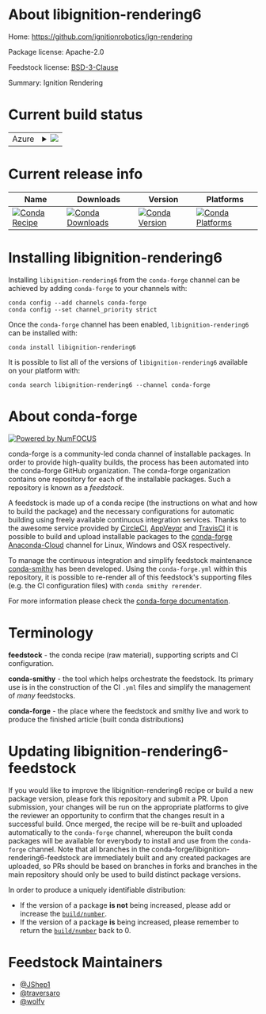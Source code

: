 About libignition-rendering6
============================

Home: https://github.com/ignitionrobotics/ign-rendering

Package license: Apache-2.0

Feedstock license: [BSD-3-Clause](https://github.com/conda-forge/libignition-rendering4-feedstock/blob/master/LICENSE.txt)

Summary: Ignition Rendering

Current build status
====================


<table>
    
  <tr>
    <td>Azure</td>
    <td>
      <details>
        <summary>
          <a href="https://dev.azure.com/conda-forge/feedstock-builds/_build/latest?definitionId=11688&branchName=master">
            <img src="https://dev.azure.com/conda-forge/feedstock-builds/_apis/build/status/libignition-rendering4-feedstock?branchName=master">
          </a>
        </summary>
        <table>
          <thead><tr><th>Variant</th><th>Status</th></tr></thead>
          <tbody><tr>
              <td>linux_64_ogre1.10</td>
              <td>
                <a href="https://dev.azure.com/conda-forge/feedstock-builds/_build/latest?definitionId=11688&branchName=master">
                  <img src="https://dev.azure.com/conda-forge/feedstock-builds/_apis/build/status/libignition-rendering4-feedstock?branchName=master&jobName=linux&configuration=linux_64_ogre1.10" alt="variant">
                </a>
              </td>
            </tr><tr>
              <td>linux_64_ogre1.12</td>
              <td>
                <a href="https://dev.azure.com/conda-forge/feedstock-builds/_build/latest?definitionId=11688&branchName=master">
                  <img src="https://dev.azure.com/conda-forge/feedstock-builds/_apis/build/status/libignition-rendering4-feedstock?branchName=master&jobName=linux&configuration=linux_64_ogre1.12" alt="variant">
                </a>
              </td>
            </tr><tr>
              <td>osx_64_ogre1.10</td>
              <td>
                <a href="https://dev.azure.com/conda-forge/feedstock-builds/_build/latest?definitionId=11688&branchName=master">
                  <img src="https://dev.azure.com/conda-forge/feedstock-builds/_apis/build/status/libignition-rendering4-feedstock?branchName=master&jobName=osx&configuration=osx_64_ogre1.10" alt="variant">
                </a>
              </td>
            </tr><tr>
              <td>osx_64_ogre1.12</td>
              <td>
                <a href="https://dev.azure.com/conda-forge/feedstock-builds/_build/latest?definitionId=11688&branchName=master">
                  <img src="https://dev.azure.com/conda-forge/feedstock-builds/_apis/build/status/libignition-rendering4-feedstock?branchName=master&jobName=osx&configuration=osx_64_ogre1.12" alt="variant">
                </a>
              </td>
            </tr><tr>
              <td>osx_arm64_ogre1.10</td>
              <td>
                <a href="https://dev.azure.com/conda-forge/feedstock-builds/_build/latest?definitionId=11688&branchName=master">
                  <img src="https://dev.azure.com/conda-forge/feedstock-builds/_apis/build/status/libignition-rendering4-feedstock?branchName=master&jobName=osx&configuration=osx_arm64_ogre1.10" alt="variant">
                </a>
              </td>
            </tr><tr>
              <td>osx_arm64_ogre1.12</td>
              <td>
                <a href="https://dev.azure.com/conda-forge/feedstock-builds/_build/latest?definitionId=11688&branchName=master">
                  <img src="https://dev.azure.com/conda-forge/feedstock-builds/_apis/build/status/libignition-rendering4-feedstock?branchName=master&jobName=osx&configuration=osx_arm64_ogre1.12" alt="variant">
                </a>
              </td>
            </tr><tr>
              <td>win_64_ogre1.10</td>
              <td>
                <a href="https://dev.azure.com/conda-forge/feedstock-builds/_build/latest?definitionId=11688&branchName=master">
                  <img src="https://dev.azure.com/conda-forge/feedstock-builds/_apis/build/status/libignition-rendering4-feedstock?branchName=master&jobName=win&configuration=win_64_ogre1.10" alt="variant">
                </a>
              </td>
            </tr><tr>
              <td>win_64_ogre1.12</td>
              <td>
                <a href="https://dev.azure.com/conda-forge/feedstock-builds/_build/latest?definitionId=11688&branchName=master">
                  <img src="https://dev.azure.com/conda-forge/feedstock-builds/_apis/build/status/libignition-rendering4-feedstock?branchName=master&jobName=win&configuration=win_64_ogre1.12" alt="variant">
                </a>
              </td>
            </tr>
          </tbody>
        </table>
      </details>
    </td>
  </tr>
</table>

Current release info
====================

| Name | Downloads | Version | Platforms |
| --- | --- | --- | --- |
| [![Conda Recipe](https://img.shields.io/badge/recipe-libignition--rendering6-green.svg)](https://anaconda.org/conda-forge/libignition-rendering6) | [![Conda Downloads](https://img.shields.io/conda/dn/conda-forge/libignition-rendering6.svg)](https://anaconda.org/conda-forge/libignition-rendering6) | [![Conda Version](https://img.shields.io/conda/vn/conda-forge/libignition-rendering6.svg)](https://anaconda.org/conda-forge/libignition-rendering6) | [![Conda Platforms](https://img.shields.io/conda/pn/conda-forge/libignition-rendering6.svg)](https://anaconda.org/conda-forge/libignition-rendering6) |

Installing libignition-rendering6
=================================

Installing `libignition-rendering6` from the `conda-forge` channel can be achieved by adding `conda-forge` to your channels with:

```
conda config --add channels conda-forge
conda config --set channel_priority strict
```

Once the `conda-forge` channel has been enabled, `libignition-rendering6` can be installed with:

```
conda install libignition-rendering6
```

It is possible to list all of the versions of `libignition-rendering6` available on your platform with:

```
conda search libignition-rendering6 --channel conda-forge
```


About conda-forge
=================

[![Powered by NumFOCUS](https://img.shields.io/badge/powered%20by-NumFOCUS-orange.svg?style=flat&colorA=E1523D&colorB=007D8A)](http://numfocus.org)

conda-forge is a community-led conda channel of installable packages.
In order to provide high-quality builds, the process has been automated into the
conda-forge GitHub organization. The conda-forge organization contains one repository
for each of the installable packages. Such a repository is known as a *feedstock*.

A feedstock is made up of a conda recipe (the instructions on what and how to build
the package) and the necessary configurations for automatic building using freely
available continuous integration services. Thanks to the awesome service provided by
[CircleCI](https://circleci.com/), [AppVeyor](https://www.appveyor.com/)
and [TravisCI](https://travis-ci.com/) it is possible to build and upload installable
packages to the [conda-forge](https://anaconda.org/conda-forge)
[Anaconda-Cloud](https://anaconda.org/) channel for Linux, Windows and OSX respectively.

To manage the continuous integration and simplify feedstock maintenance
[conda-smithy](https://github.com/conda-forge/conda-smithy) has been developed.
Using the ``conda-forge.yml`` within this repository, it is possible to re-render all of
this feedstock's supporting files (e.g. the CI configuration files) with ``conda smithy rerender``.

For more information please check the [conda-forge documentation](https://conda-forge.org/docs/).

Terminology
===========

**feedstock** - the conda recipe (raw material), supporting scripts and CI configuration.

**conda-smithy** - the tool which helps orchestrate the feedstock.
                   Its primary use is in the construction of the CI ``.yml`` files
                   and simplify the management of *many* feedstocks.

**conda-forge** - the place where the feedstock and smithy live and work to
                  produce the finished article (built conda distributions)


Updating libignition-rendering6-feedstock
=========================================

If you would like to improve the libignition-rendering6 recipe or build a new
package version, please fork this repository and submit a PR. Upon submission,
your changes will be run on the appropriate platforms to give the reviewer an
opportunity to confirm that the changes result in a successful build. Once
merged, the recipe will be re-built and uploaded automatically to the
`conda-forge` channel, whereupon the built conda packages will be available for
everybody to install and use from the `conda-forge` channel.
Note that all branches in the conda-forge/libignition-rendering6-feedstock are
immediately built and any created packages are uploaded, so PRs should be based
on branches in forks and branches in the main repository should only be used to
build distinct package versions.

In order to produce a uniquely identifiable distribution:
 * If the version of a package **is not** being increased, please add or increase
   the [``build/number``](https://docs.conda.io/projects/conda-build/en/latest/resources/define-metadata.html#build-number-and-string).
 * If the version of a package **is** being increased, please remember to return
   the [``build/number``](https://docs.conda.io/projects/conda-build/en/latest/resources/define-metadata.html#build-number-and-string)
   back to 0.

Feedstock Maintainers
=====================

* [@JShep1](https://github.com/JShep1/)
* [@traversaro](https://github.com/traversaro/)
* [@wolfv](https://github.com/wolfv/)

